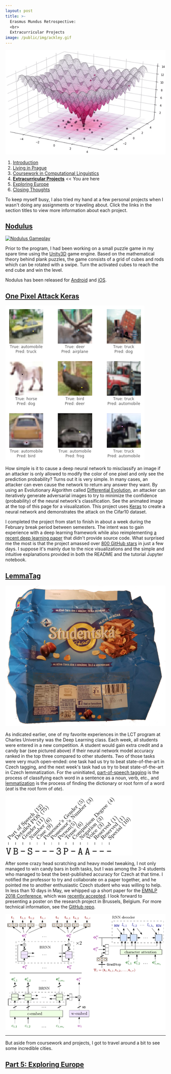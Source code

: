 ```yaml
---
layout: post
title: >-
  Erasmus Mundus Retrospective:
  <br>
  Extracurricular Projects
image: /public/img/ackley.gif
---
```


[![Ackley](/public/img/ackley.gif)](https://github.com/Hyperparticle/one-pixel-attack-keras "A visualization of differential evolution in the One Pixel Attack")

1. [Introduction](/erasmus-mundus)
1. [Living in Prague](/erasmus-living-in-prague)
1. [Coursework in Computational Linguistics](/erasmus-coursework-in-computational-linguistics)
1. **[Extracurricular Projects](/erasmus-extracurricular-projects)** << You are here
1. [Exploring Europe](/erasmus-exploring-europe)
1. [Closing Thoughts](/erasmus-mundus-conclusion)

To keep myself busy, I also tried my hand at a few personal projects when I wasn't doing any assignments or traveling about. Click the links in the section titles to view more information about each project.

## [Nodulus](/nodulus)

[![Nodulus Gameplay](/public/img/nodulus-gameplay-1.gif)](/nodulus "A preview of Nodulus gameplay")

Prior to the program, I had been working on a small puzzle game in my spare time using the [Unity3D](https://unity3d.com/) game engine. Based on the mathematical theory behind plank puzzles, the game consists of a grid of cubes and rods which can be rotated with a swipe. Turn the activated cubes to reach the end cube and win the level.

Nodulus has been released for [Android](https://play.google.com/store/apps/details?id=com.hyperparticle.nodulus) and [iOS](https://itunes.apple.com/us/app/nodulus/id1294238868).

## [One Pixel Attack Keras](https://github.com/Hyperparticle/one-pixel-attack-keras)

<!-- [![Who Would Win](/public/img/who-would-win.jpg)](https://github.com/Hyperparticle/one-pixel-attack-keras "Who would win?") -->
[![One Pixel Prediction](/public/img/one-pixel-pred.png)](https://github.com/Hyperparticle/one-pixel-attack-keras "One Pixel Attack demonstration")

How simple is it to cause a deep neural network to misclassify an image if an attacker is only allowed to modify the color of one pixel and only see the prediction probability? Turns out it is very simple. In many cases, an attacker can even cause the network to return any answer they want. By using an Evolutionary Algorithm called [Differential Evolution](https://en.wikipedia.org/wiki/Differential_evolution), an attacker can iteratively generate adversarial images to try to minimize the confidence (probability) of the neural network's classification. See the animated image at the top of this page for a visualization. This project uses [Keras](https://keras.io/) to create a neural network and demonstrates the attack on the Cifar10 dataset.

I completed the project from start to finish in about a week during the February break period between semesters. The intent was to gain experience with a deep learning framework while also reimplementing [a recent deep learning paper](https://arxiv.org/pdf/1710.08864.pdf) that didn't provide source code. What surprised me the most is that the project amassed over [800 GitHub stars](https://github.com/Hyperparticle/one-pixel-attack-keras) in just a few days. I suppose it's mainly due to the nice visualizations and the simple and intuitive explanations provided in both the README and the tutorial Jupyter notebook.

## [LemmaTag](https://github.com/Hyperparticle/LemmaTag)

![Studentska Candy Wrapper](/public/img/studentska.png "Studentska Candy Wrapper")

As indicated earlier, one of my favorite experiences in the LCT program at Charles University was the Deep Learning class. Each week, all students were entered in a new competition. A student would gain extra credit and a candy bar (see pictured above) if their neural network model accuracy ranked in the top three compared to other students. Two of those tasks were very much open-ended: one task had us try to beat state-of-the-art in Czech tagging, and the next week's task had us try to beat state-of-the-art in Czech lemmatization. For the uninitiated, [part-of-speech tagging](https://en.wikipedia.org/wiki/Part-of-speech_tagging) is the process of classifying each word in a sentence as a noun, verb, etc., and [lemmatization](https://nlp.stanford.edu/IR-book/html/htmledition/stemming-and-lemmatization-1.html) is the process of finding the dictionary or root form of a word (*eat* is the root form of *ate*).

[![Tag Components](/public/img/tag-components.png)](https://github.com/Hyperparticle/LemmaTag "Czech Tag Components")

After some crazy head scratching and heavy model tweaking, I not only managed to win candy bars in both tasks, but I was among the 3-4 students who managed to beat the best-published accuracy for Czech at that time. I notified the professor to try and collaborate on a paper together, and he pointed me to another enthusiastic Czech student who was willing to help. In less than 10 days in May, we whipped up a short paper for the [EMNLP 2018 Conference](http://emnlp2018.org/), which was [recently accepted](https://github.com/Hyperparticle/LemmaTag). I look forward to presenting a poster on the research project in Brussels, Belgium. For more technical information, see the [GitHub repo](https://github.com/Hyperparticle/LemmaTag).

[![LemmaTag Model](/public/img/lemmatag-model.png)](https://github.com/Hyperparticle/LemmaTag "An overview of the LemmaTag network")

---

But aside from coursework and projects, I got to travel around a bit to see some incredible cities.

## [Part 5: Exploring Europe](/erasmus-exploring-europe)
